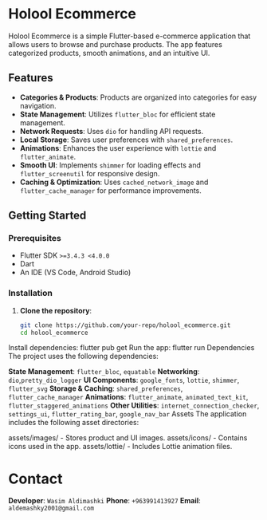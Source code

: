 # Holool Ecommerce

Holool Ecommerce is a simple Flutter-based e-commerce application that allows users to browse and purchase products. The app features categorized products, smooth animations, and an intuitive UI.

## Features

- **Categories & Products**: Products are organized into categories for easy navigation.
- **State Management**: Utilizes `flutter_bloc` for efficient state management.
- **Network Requests**: Uses `dio` for handling API requests.
- **Local Storage**: Saves user preferences with `shared_preferences`.
- **Animations**: Enhances the user experience with `lottie` and `flutter_animate`.
- **Smooth UI**: Implements `shimmer` for loading effects and `flutter_screenutil` for responsive design.
- **Caching & Optimization**: Uses `cached_network_image` and `flutter_cache_manager` for performance improvements.

## Getting Started

### Prerequisites

- Flutter SDK `>=3.4.3 <4.0.0`
- Dart
- An IDE (VS Code, Android Studio)

### Installation

1. **Clone the repository**:

   ```sh
   git clone https://github.com/your-repo/holool_ecommerce.git
   cd holool_ecommerce

Install dependencies:
flutter pub get
Run the app:
flutter run
Dependencies
The project uses the following dependencies:

**State Management**: `flutter_bloc`, `equatable`
**Networking**: `dio`,`pretty_dio_logger`
**UI Components**: `google_fonts`, `lottie`, `shimmer`, `flutter_svg`
**Storage & Caching**: `shared_preferences`, `flutter_cache_manager`
**Animations**: `flutter_animate`, `animated_text_kit`, `flutter_staggered_animations`
**Other Utilities**: `internet_connection_checker`, `settings_ui`, `flutter_rating_bar`, `google_nav_bar`
Assets
The application includes the following asset directories:

assets/images/ - Stores product and UI images.
assets/icons/ - Contains icons used in the app.
assets/lottie/ - Includes Lottie animation files.

# Contact

**Developer**: `Wasim Aldimashki`
**Phone**: `+963991413927`
**Email**: `aldemashky2001@gmail.com`
